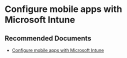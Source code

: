   <properties
	pageTitle="configure mobile apps with intune"
	description="configure mobile apps with intune"
	service="microsoft.PowerBIDedicated"
	resource="capacities"
	authors="pjfreitas"
	ms.author="pfreitas"	
	displayOrder="1180"
	selfHelpType="generic"
	supportTopicIds="32628077"
	productPesIds="16334"
	cloudEnvironments="public, MoonCake, fairfax" 
	articleId="37161294-732f-4530-a903-26b7dbb93823"
/>

# Configure mobile apps with Microsoft Intune

## **Recommended Documents**

* [Configure mobile apps with Microsoft Intune](https://docs.microsoft.com/power-bi/service-admin-mobile-intune)
